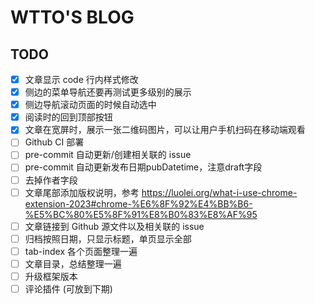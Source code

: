 # WTTO'S BLOG

## TODO

- [x] 文章显示 code 行内样式修改
- [x] 侧边的菜单导航还要再测试更多级别的展示
- [x] 侧边导航滚动页面的时候自动选中
- [x] 阅读时的回到顶部按钮
- [x] 文章在宽屏时，展示一张二维码图片，可以让用户手机扫码在移动端观看
- [ ] Github CI 部署
- [ ] pre-commit 自动更新/创建相关联的 issue
- [ ] pre-commit 自动更新发布日期pubDatetime，注意draft字段
- [ ] 去掉作者字段
- [ ] 文章尾部添加版权说明，参考 <https://luolei.org/what-i-use-chrome-extension-2023#chrome-%E6%8F%92%E4%BB%B6-%E5%BC%80%E5%8F%91%E8%B0%83%E8%AF%95>
- [ ] 文章链接到 Github 源文件以及相关联的 issue
- [ ] 归档按照日期，只显示标题，单页显示全部
- [ ] tab-index 各个页面整理一遍
- [ ] 文章目录，总结整理一遍
- [ ] 升级框架版本
- [ ] 评论插件 (可放到下期)

